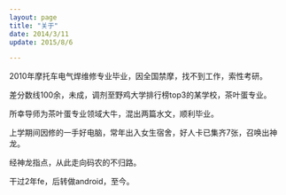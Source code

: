 ```yaml
---
layout: page
title: "关于"
date: 2014/3/11
update: 2015/8/6

---
```



2010年摩托车电气焊维修专业毕业，因全国禁摩，找不到工作，索性考研。

差分数线100余，未成，调剂至野鸡大学排行榜top3的某学校，茶叶蛋专业。

所幸导师为茶叶蛋专业领域大牛，混出两篇水文，顺利毕业。

上学期间因修的一手好电脑，常年出入女生宿舍，好人卡已集齐7张，召唤出神龙。

经神龙指点，从此走向码农的不归路。


干过2年fe，后转做android，至今。
